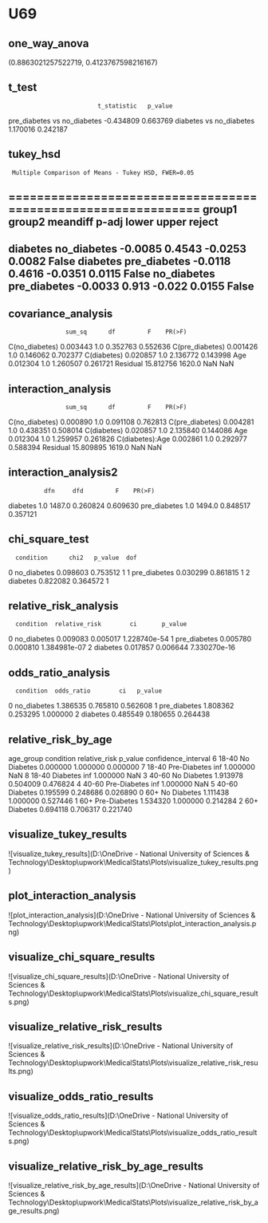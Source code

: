 # U69

## one_way_anova

(0.8863021257522719, 0.4123767598216167)

## t_test

                             t_statistic   p_value
pre_diabetes vs no_diabetes    -0.434809  0.663769
diabetes vs no_diabetes         1.170016  0.242187

## tukey_hsd

     Multiple Comparison of Means - Tukey HSD, FWER=0.05      
==============================================================
   group1      group2    meandiff p-adj   lower  upper  reject
--------------------------------------------------------------
   diabetes  no_diabetes  -0.0085 0.4543 -0.0253 0.0082  False
   diabetes pre_diabetes  -0.0118 0.4616 -0.0351 0.0115  False
no_diabetes pre_diabetes  -0.0033  0.913  -0.022 0.0155  False
--------------------------------------------------------------

## covariance_analysis

                    sum_sq      df         F    PR(>F)
C(no_diabetes)    0.003443     1.0  0.352763  0.552636
C(pre_diabetes)   0.001426     1.0  0.146062  0.702377
C(diabetes)       0.020857     1.0  2.136772  0.143998
Age               0.012304     1.0  1.260507  0.261721
Residual         15.812756  1620.0       NaN       NaN

## interaction_analysis

                    sum_sq      df         F    PR(>F)
C(no_diabetes)    0.000890     1.0  0.091108  0.762813
C(pre_diabetes)   0.004281     1.0  0.438351  0.508014
C(diabetes)       0.020857     1.0  2.135840  0.144086
Age               0.012304     1.0  1.259957  0.261826
C(diabetes):Age   0.002861     1.0  0.292977  0.588394
Residual         15.809895  1619.0       NaN       NaN

## interaction_analysis2

              dfn     dfd         F    PR(>F)
diabetes      1.0  1487.0  0.260824  0.609630
pre_diabetes  1.0  1494.0  0.848517  0.357121

## chi_square_test

      condition      chi2   p_value  dof
0   no_diabetes  0.098603  0.753512    1
1  pre_diabetes  0.030299  0.861815    1
2      diabetes  0.822082  0.364572    1

## relative_risk_analysis

      condition  relative_risk        ci       p_value
0   no_diabetes       0.009083  0.005017  1.228740e-54
1  pre_diabetes       0.005780  0.000810  1.384981e-07
2      diabetes       0.017857  0.006644  7.330270e-16

## odds_ratio_analysis

      condition  odds_ratio        ci   p_value
0   no_diabetes    1.386535  0.765810  0.562608
1  pre_diabetes    1.808362  0.253295  1.000000
2      diabetes    0.485549  0.180655  0.264438

## relative_risk_by_age

  age_group     condition  relative_risk   p_value  confidence_interval
6     18-40   No Diabetes       0.000000  1.000000             0.000000
7     18-40  Pre-Diabetes            inf  1.000000                  NaN
8     18-40      Diabetes            inf  1.000000                  NaN
3     40-60   No Diabetes       1.913978  0.504009             0.476824
4     40-60  Pre-Diabetes            inf  1.000000                  NaN
5     40-60      Diabetes       0.195599  0.248686             0.026890
0       60+   No Diabetes       1.111438  1.000000             0.527446
1       60+  Pre-Diabetes       1.534320  1.000000             0.214284
2       60+      Diabetes       0.694118  0.706317             0.221740

## visualize_tukey_results

![visualize_tukey_results](D:\OneDrive - National University of Sciences & Technology\Desktop\upwork\MedicalStats\Plots\visualize_tukey_results.png)

## plot_interaction_analysis

![plot_interaction_analysis](D:\OneDrive - National University of Sciences & Technology\Desktop\upwork\MedicalStats\Plots\plot_interaction_analysis.png)

## visualize_chi_square_results

![visualize_chi_square_results](D:\OneDrive - National University of Sciences & Technology\Desktop\upwork\MedicalStats\Plots\visualize_chi_square_results.png)

## visualize_relative_risk_results

![visualize_relative_risk_results](D:\OneDrive - National University of Sciences & Technology\Desktop\upwork\MedicalStats\Plots\visualize_relative_risk_results.png)

## visualize_odds_ratio_results

![visualize_odds_ratio_results](D:\OneDrive - National University of Sciences & Technology\Desktop\upwork\MedicalStats\Plots\visualize_odds_ratio_results.png)

## visualize_relative_risk_by_age_results

![visualize_relative_risk_by_age_results](D:\OneDrive - National University of Sciences & Technology\Desktop\upwork\MedicalStats\Plots\visualize_relative_risk_by_age_results.png)


